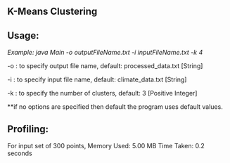 K-Means Clustering
------------------------

Usage:
------------

*Example: java Main -o outputFileName.txt -i inputFileName.txt -k 4* 

-o : to specify output file name, default: processed_data.txt [String]

-i : to specify input file name, default: climate_data.txt [String]

-k : to specify the number of clusters, default: 3 [Positive Integer]

**if no options are specified then default the program uses default values.

Profiling:
----------
For input set of 300 points,
Memory Used: 5.00 MB
Time Taken: 0.2 seconds


